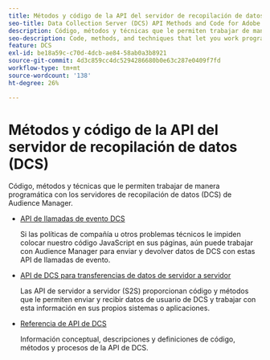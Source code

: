 ```yaml
---
title: Métodos y código de la API del servidor de recopilación de datos (DCS)
seo-title: Data Collection Server (DCS) API Methods and Code for Adobe Audience Manager (AAM)
description: Código, métodos y técnicas que le permiten trabajar de manera programática con los servidores de recopilación de datos (DCS) de Audience Manager.
seo-description: Code, methods, and techniques that let you work programmatically with the Audience Manager Data Collection Servers (DCS).
feature: DCS
exl-id: be18a59c-c70d-4dcb-ae84-58ab0a3b8921
source-git-commit: 4d3c859cc4dc5294286680b0e63c287e0409f7fd
workflow-type: tm+mt
source-wordcount: '138'
ht-degree: 26%

---
```


# Métodos y código de la API del servidor de recopilación de datos (DCS)

Código, métodos y técnicas que le permiten trabajar de manera programática con los servidores de recopilación de datos (DCS) de Audience Manager.

* [API de llamadas de evento DCS](/help/using/api/dcs-intro/dcs-event-calls/dcs-event-calls.md)

  Si las políticas de compañía u otros problemas técnicos le impiden colocar nuestro código JavaScript en sus páginas, aún puede trabajar con Audience Manager para enviar y devolver datos de DCS con estas API de llamadas de evento.

* [API de DCS para transferencias de datos de servidor a servidor](/help/using/api/dcs-intro/dcs-s2s/dcs-s2s.md)

  Las API de servidor a servidor (S2S) proporcionan código y métodos que le permiten enviar y recibir datos de usuario de DCS y trabajar con esta información en sus propios sistemas o aplicaciones.

* [Referencia de API de DCS](/help/using/api/dcs-intro/dcs-api-reference/dcs-api-methods.md)

  Información conceptual, descripciones y definiciones de código, métodos y procesos de la API de DCS.
